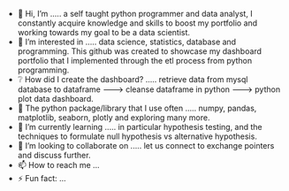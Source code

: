 - 👋 Hi, I’m ..... a self taught python programmer and data analyst, I constantly acquire knowledge and skills to boost my portfolio and working towards my goal to be a data scientist.
- 👀 I’m interested in ..... data science, statistics, database and programming. This github was created to showcase my dashboard portfolio that I implemented through the etl process from python programming.
- ❔ How did I create the dashboard? ..... retrieve data from mysql database to dataframe ---> cleanse dataframe in python ---> python plot data dashboard.
- 🐍 The python package/library that I use often ..... numpy, pandas, matplotlib, seaborn, plotly and exploring many more.
- 🌱 I’m currently learning ..... in particular hypothesis testing, and the techniques to formulate null hypothesis vs alternative hypothesis.
- 💞️ I’m looking to collaborate on ..... let us connect to exchange pointers and discuss further.
- 📫 How to reach me ...
- ⚡ Fun fact: ...

<!---
yjportfolio/yjportfolio is a ✨ special ✨ repository because its `README.md` (this file) appears on your GitHub profile.
You can click the Preview link to take a look at your changes.
--->
